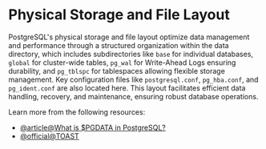# Physical Storage and File Layout

PostgreSQL's physical storage and file layout optimize data management and performance through a structured organization within the data directory, which includes subdirectories like `base` for individual databases, `global` for cluster-wide tables, `pg_wal` for Write-Ahead Logs ensuring durability, and `pg_tblspc` for tablespaces allowing flexible storage management. Key configuration files like `postgresql.conf`, `pg_hba.conf`, and `pg_ident.conf` are also located here. This layout facilitates efficient data handling, recovery, and maintenance, ensuring robust database operations.

Learn more from the following resources:

- [@article@What is $PGDATA in PostgreSQL?](https://stackoverflow.com/questions/26851709/what-is-pgdata-in-postgresql)
- [@official@TOAST](https://www.postgresql.org/docs/current/storage-toast.html)